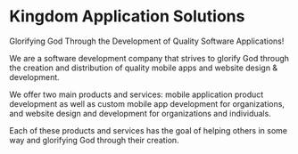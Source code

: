 # Kingdom Application Solutions

Glorifying God Through the Development of Quality Software Applications!

We are a software development company that strives to glorify God through the creation and distribution of quality mobile apps and website design & development.

We offer two main products and services: mobile application product development as well as custom mobile app development for organizations, and website design and development for organizations and individuals. 

Each of these products and services has the goal of helping others in some way and glorifying God through their creation.
